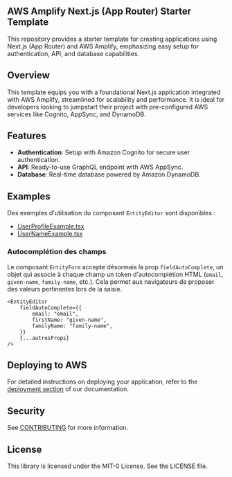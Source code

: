 ## AWS Amplify Next.js (App Router) Starter Template

This repository provides a starter template for creating applications using Next.js (App Router) and AWS Amplify, emphasizing easy setup for authentication, API, and database capabilities.

## Overview

This template equips you with a foundational Next.js application integrated with AWS Amplify, streamlined for scalability and performance. It is ideal for developers looking to jumpstart their project with pre-configured AWS services like Cognito, AppSync, and DynamoDB.

## Features

- **Authentication**: Setup with Amazon Cognito for secure user authentication.
- **API**: Ready-to-use GraphQL endpoint with AWS AppSync.
- **Database**: Real-time database powered by Amazon DynamoDB.

## Examples

Des exemples d'utilisation du composant `EntityEditor` sont disponibles :

- [UserProfileExample.tsx](src/examples/UserProfileExample.tsx)
- [UserNameExample.tsx](src/examples/UserNameExample.tsx)

### Autocomplétion des champs

Le composant `EntityForm` accepte désormais la prop `fieldAutoComplete`,
un objet qui associe à chaque champ un token d'autocomplétion HTML
(`email`, `given-name`, `family-name`, etc.).
Cela permet aux navigateurs de proposer des valeurs pertinentes lors de la saisie.

```tsx
<EntityEditor
    fieldAutoComplete={{
        email: "email",
        firstName: "given-name",
        familyName: "family-name",
    }}
    {...autresProps}
/>
```

## Deploying to AWS

For detailed instructions on deploying your application, refer to the [deployment section](https://docs.amplify.aws/nextjs/start/quickstart/nextjs-app-router-client-components/#deploy-a-fullstack-app-to-aws) of our documentation.

## Security

See [CONTRIBUTING](CONTRIBUTING.md#security-issue-notifications) for more information.

## License

This library is licensed under the MIT-0 License. See the LICENSE file.
